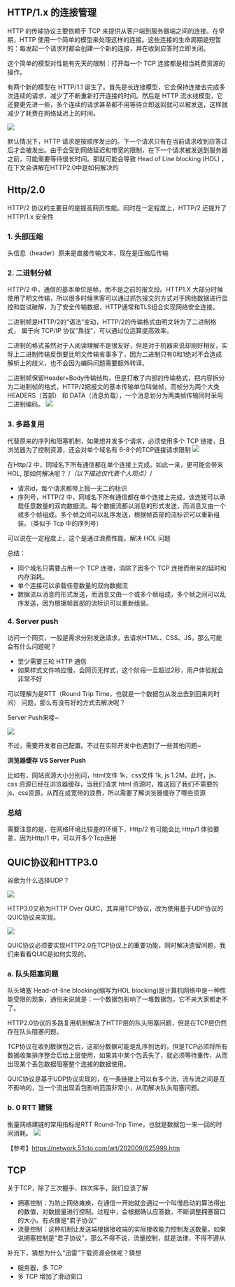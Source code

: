 ## HTTP/1.x 的连接管理
HTTP 的传输协议主要依赖于 TCP 来提供从客户端到服务器端之间的连接。在早期，HTTP 使用一个简单的模型来处理这样的连接。这些连接的生命周期是短暂的：每发起一个请求时都会创建一个新的连接，并在收到应答时立即关闭。

这个简单的模型对性能有先天的限制：打开每一个 TCP 连接都是相当耗费资源的操作。

有两个新的模型在 HTTP/1.1 诞生了。首先是长连接模型，它会保持连接去完成多次连续的请求，减少了不断重新打开连接的时间。然后是 HTTP 流水线模型，它还要更先进一些，多个连续的请求甚至都不用等待立即返回就可以被发送，这样就减少了耗费在网络延迟上的时间。

<img src="./assets/HTTP1_x_Connections.png">

默认情况下，HTTP 请求是按顺序发出的。下一个请求只有在当前请求收到应答过后才会被发出。由于会受到网络延迟和带宽的限制，在下一个请求被发送到服务器之前，可能需要等待很长时间。那就可能会导致 Head of Line blocking (HOL) ，在下文会讲解在HTTP2.0中是如何解决的
## Http/2.0
HTTP/2 协议的主要目的是提高网页性能。同时在一定程度上，HTTP/2 还提升了 HTTP/1.x 安全性
### 1. 头部压缩
头信息（header）原来是直接传输文本，现在是压缩后传输

### 2. 二进制分帧
HTTP/2 中，通信的基本单位是帧，而不是之前的报文段。HTTP1.X 大部分时候使用了明文传输，所以很多时候黑客可以通过抓包报文的方式对于网络数据进行监控和尝试破解，为了安全传输数据，HTTP通常和TLS组合实现网络安全连接。

二进制帧是HTTP/2的“语法”变动，HTTP/2的传输格式由明文转为了二进制格式， 属于向 TCP/IP 协议“靠拢”，可以通过位运算提高效率。

二进制的格式虽然对于人阅读理解不是很友好，但是对于机器来说却刚好相反，实际上二进制传输反倒要比明文传输省事多了，因为二进制只有0和1绝对不会造成解析上的歧义，也不会因为编码问题需要额外转译。

二进制帧保留Header+Body传输结构，但是打散了内部的传输格式，把内容拆分为二进制帧的格式，HTTP/2把报文的基本传输单位叫做帧，而帧分为两个大类 HEADERS（首部） 和 DATA（消息负载），一个消息划分为两类帧传输同时采用二进制编码。
<img src="./assets/http2.png">


### 3. 多路复用
代替原来的序列和阻塞机制，如果想并发多个请求，必须使用多个 TCP 链接，且浏览器为了控制资源，还会对单个域名有 6-8个的TCP链接请求限制
<img src="./assets/mult.jpeg">

在Http/2 中，同域名下所有通信都在单个连接上完成。如此一来，更可能会带来 HOL, 那如何解决呢？ /*（以下描述仅代表个人观点）*/
- 请求id，每个请求都带上独一无二的标识
- 序列号，HTTP/2 中，同域名下所有通信都在单个连接上完成，该连接可以承载任意数量的双向数据流。每个数据流都以消息的形式发送，而消息又由一个或多个帧组成。多个帧之间可以乱序发送，根据帧首部的流标识可以重新组装。（类似于 Tcp 中的序列号）

可以说在一定程度上，这个是通过浪费性能，解决 HOL 问题


总结：
- 同个域名只需要占用一个 TCP 连接，消除了因多个 TCP 连接而带来的延时和内存消耗。
- 单个连接可以承载任意数量的双向数据流
- 数据流以消息的形式发送，而消息又由一个或多个帧组成，多个帧之间可以乱序发送，因为根据帧首部的流标识可以重新组装。

### 4. Server push
访问一个网页，一般是需求分别发送请求，去请求HTML、CSS、JS，那么可能会有什么问题呢？
- 至少需要三轮 HTTP 通信
- 如果样式文件响应慢，会网页无样式，这个阶段一旦超过2秒，用户体验就会非常不好

可以理解为是RTT（Round Trip Time，也就是一个数据包从发出去到回来的时间） 问题，那么有没有好的方式去解决呢？

Server Push来喽~

<img src="./assets/serverPush.png">

不过，需要开发者自己配置。不过在实际开发中也遇到了一些其他问题~

**浏览器缓存 VS Server Push**

比如有，网站资源大小分别问，html文件 1k，css文件 1k, js 1.2M。此时，js、css 资源已经在浏览器缓存，当我们请求 html 资源时，推送回了我们不需要的js、css资源，从而在成宽带的浪费，所以需要了解浏览器缓存了哪些资源

### 总结
需要注意的是，在网络环境比较差的环境下，Http/2 有可能会比 Http/1 体验要差，因为Http/1 中，可以开多个Tcp连接
## QUIC协议和HTTP3.0
谷歌为什么选择UDP？

<img src="./assets/udp.png">

HTTP3.0又称为HTTP Over QUIC，其弃用TCP协议，改为使用基于UDP协议的QUIC协议来实现。

<img src="./assets/udpDiff.png">

QUIC协议必须要实现HTTP2.0在TCP协议上的重要功能，同时解决遗留问题，我们来看看QUIC是如何实现的。

### a. 队头阻塞问题
队头堵塞 Head-of-line blocking(缩写为HOL blocking)是计算机网络中是一种性能受限的现象，通俗来说就是：一个数据包影响了一堆数据包，它不来大家都走不了。

HTTP2.0协议的多路复用机制解决了HTTP层的队头阻塞问题，但是在TCP层仍然存在队头阻塞问题。

TCP协议在收到数据包之后，这部分数据可能是乱序到达的，但是TCP必须将所有数据收集排序整合后给上层使用，如果其中某个包丢失了，就必须等待重传，从而出现某个丢包数据阻塞整个连接的数据使用。

QUIC协议是基于UDP协议实现的，在一条链接上可以有多个流，流与流之间是互不影响的，当一个流出现丢包影响范围非常小，从而解决队头阻塞问题。

### b. 0 RTT 建链
衡量网络建链的常用指标是RTT Round-Trip Time，也就是数据包一来一回的时间消耗。
<img src="./assets/rtt.gif">


【参考】https://network.51cto.com/art/202009/625999.htm
## TCP
关于TCP，除了三次握手、四次挥手，我们应该了解
- 拥塞控制：为防止网络瘫痪，在通信一开始就会通过一个叫慢启动的算法得出的数值，对数据量进行控制。过程中，会根据确认应答数，不断调整拥塞窗口的大小。有点像是“君子协议”
- 流量控制：这种机制让发送端根据接收端的实际接收能力控制发送数量。如果说拥塞控制是“君子协议”，那么不得不说，流量控制，就是法律，不得不遵从

补充下，猜想为什么“迅雷”下载资源会快呢？猜想
- 服务器，多 TCP
- 多 TCP 增加了滑动窗口


